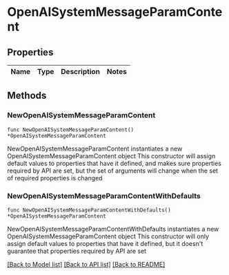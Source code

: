 # OpenAISystemMessageParamContent

## Properties

Name | Type | Description | Notes
------------ | ------------- | ------------- | -------------

## Methods

### NewOpenAISystemMessageParamContent

`func NewOpenAISystemMessageParamContent() *OpenAISystemMessageParamContent`

NewOpenAISystemMessageParamContent instantiates a new OpenAISystemMessageParamContent object
This constructor will assign default values to properties that have it defined,
and makes sure properties required by API are set, but the set of arguments
will change when the set of required properties is changed

### NewOpenAISystemMessageParamContentWithDefaults

`func NewOpenAISystemMessageParamContentWithDefaults() *OpenAISystemMessageParamContent`

NewOpenAISystemMessageParamContentWithDefaults instantiates a new OpenAISystemMessageParamContent object
This constructor will only assign default values to properties that have it defined,
but it doesn't guarantee that properties required by API are set


[[Back to Model list]](../README.md#documentation-for-models) [[Back to API list]](../README.md#documentation-for-api-endpoints) [[Back to README]](../README.md)


